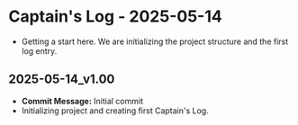 # Captain's Log - 2025-05-14

- Getting a start here. We are initializing the project structure and the first log entry. 

## 2025-05-14_v1.00
- **Commit Message:** Initial commit
- Initializing project and creating first Captain's Log. 